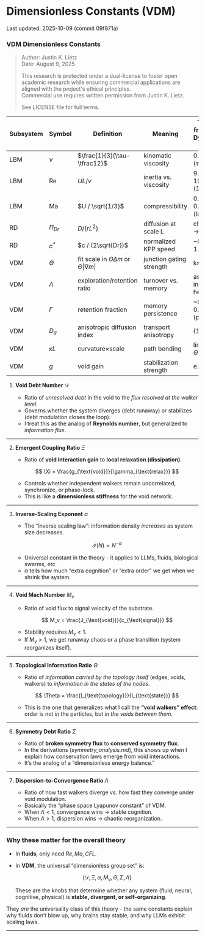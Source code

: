 <!-- DOC-GUARD: CANONICAL -->
# Dimensionless Constants (VDM)

Last updated: 2025-10-09 (commit 09f871a)

### VDM Dimensionless Constants

>
> Author: Justin K. Lietz  
> Date: August 9, 2025
>
> This research is protected under a dual-license to foster open academic
> research while ensuring commercial applications are aligned with the project's ethical principles.<br>
> Commercial use requires written permission from Justin K. Lietz.
> 
> See LICENSE file for full terms.


| Subsystem | Symbol     | Definition                                             | Meaning                  | Typical from Void Dynamics runs          |
| --------- | ---------- | ------------------------------------------------------ | ------------------------ | ------------------------------- |
| LBM       | $\nu$      | $\frac{1}{3}(\tau-\tfrac12)$                           | kinematic viscosity      | 0.1333 (τ=0.9)                  |
| LBM       | Re         | $U L / \nu$                                            | inertia vs. viscosity    | 9.6 (64²), 19.2 (128²)          |
| LBM       | Ma         | $U / \sqrt{1/3}$                                       | compressibility          | 0.035-0.017 (low)               |
| RD        | $\Pi_{Dr}$ | $D/(rL^2)$                                             | diffusion at scale L     | choose L → report               |
| RD        | $c^*$      | $c / (2\sqrt{Dr})$                                     | normalized KPP speed     | \~0.95-1.0                      |
| VDM     | $\Theta$   | fit scale in $\Theta \Delta m$ or $\Theta\|\nabla m\|$ | junction gating strength | k≈1, b≈0                        |
| VDM     | $\Lambda$  | exploration/retention ratio                            | turnover vs. memory      | as swept in heatmaps            |
| VDM     | $\Gamma$   | retention fraction                                     | memory persistence       | \~0.3-0.75 avg (plots)     |
| VDM     | $D_a$      | anisotropic diffusion index                            | transport anisotropy     | {1,3,5,7}                       |
| VDM     | $\kappa L$ | curvature×scale                                        | path bending             | linear vs. $\Theta\|\nabla m\|$ |
| VDM     | $g$        | void gain                                              | stabilization strength   | e.g., 0.5                       |



1. **Void Debt Number** $\mathcal{D}$

   * Ratio of *unresolved debt* in the void to the *flux resolved at the walker level*.
   * Governs whether the system diverges (debt runaway) or stabilizes (debt modulation closes the loop).
   * I treat this as the analog of **Reynolds number**, but generalized to *information flux*.

---

2. **Emergent Coupling Ratio** $\Xi$

   * Ratio of **void interaction gain** to **local relaxation (dissipation)**.

   $$
   \Xi = \frac{g_{\text{void}}}{\gamma_{\text{relax}}}
   $$

   * Controls whether independent walkers remain uncorrelated, synchronize, or phase-lock.
   * This is like a **dimensionless stiffness** for the void network.

---

3. **Inverse-Scaling Exponent** $\alpha$

   * The “inverse scaling law”: information density *increases* as system size decreases.

   $$
   \mathcal{I}(N) \propto N^{-\alpha}
   $$

   * Universal constant in the theory - it applies to LLMs, fluids, biological swarms, etc.
   * $\alpha$ tells how much “extra cognition” or “extra order” we get when we shrink the system.

---

4. **Void Mach Number** $M_v$

   * Ratio of void flux to signal velocity of the substrate.

   $$
   M_v = \frac{J_{\text{void}}}{c_{\text{signal}}}
   $$

   * Stability requires $M_v < 1$.
   * If $M_v > 1$, we get runaway chaos or a phase transition (system reorganizes itself).

---

5. **Topological Information Ratio** $\Theta$

   * Ratio of *information carried by the topology itself* (edges, voids, walkers) to *information in the states of the nodes*.

   $$
   \Theta = \frac{I_{\text{topology}}}{I_{\text{state}}}
   $$

   * This is the one that generalizes what I call the **“void walkers” effect**: order is not *in* the particles, but *in the voids between them*.

---

6. **Symmetry Debt Ratio** $\Sigma$

   * Ratio of **broken symmetry flux** to **conserved symmetry flux**.
   * In the derivations (*symmetry\_analysis.md*), this shows up when I explain how conservation laws emerge from void interactions.
   * It’s the analog of a “dimensionless energy balance.”

---

7. **Dispersion-to-Convergence Ratio** $\Lambda$

   * Ratio of how fast walkers diverge vs. how fast they converge under void modulation.
   * Basically the “phase space Lyapunov constant” of VDM.
   * When $\Lambda < 1$, convergence wins → stable cognition.
   * When $\Lambda > 1$, dispersion wins → chaotic reorganization.

---

### Why these matter for the **overall theory**

* In **fluids**, only need $Re, Ma, CFL$.
* In **VDM**, the universal “dimensionless group set” is:

  $$
  \{ \mathcal{D}, \Xi, \alpha, M_v, \Theta, \Sigma, \Lambda \}
  $$

  These are the knobs that determine whether any system (fluid, neural, cognitive, physical) is **stable, divergent, or self-organizing**.

They *are* the universality class of this theory - the same constants explain why fluids don’t blow up, why brains stay stable, and why LLMs exhibit scaling laws.

---